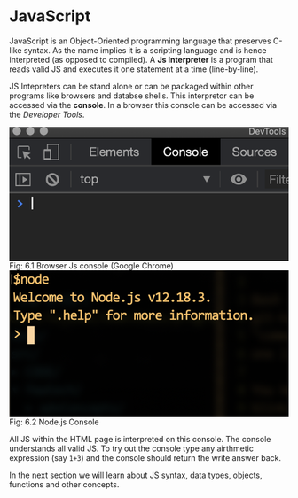 # JavaScript

JavaScript is an Object-Oriented programming language that preserves
C-like syntax. As the name implies it is a scripting language and is
hence interpreted (as opposed to compiled). A **Js Interpreter** is a
program that reads valid JS and executes it one statement at a time
(line-by-line).

JS Intepreters can be stand alone or can be packaged within other
programs like browsers and databse shells. This interpretor can be accessed via the
**console**. In a browser this console can be accessed via the
*Developer Tools*.


 <img style="display:block;margin:auto" src='../../imgs/jsConsole.png'>    
 <figcaption> Fig: 6.1 Browser Js console (Google Chrome)</figcaption>               



 <img style="display:block;margin:auto" src='../../imgs/nodeConsole.png'>    
 <figcaption> Fig: 6.2 Node.js Console</figcaption>               


All JS within the HTML page is interpreted on this console. The console
understands all valid JS. To try out the console type any airthmetic
expression (say `1+3`) and the console should return the write answer
back.

In the next section we will learn about JS syntax, data types, objects,
functions and other concepts.
